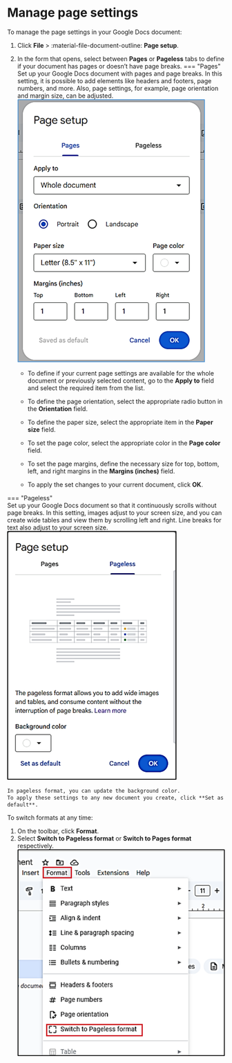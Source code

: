 # **Manage page settings**
To manage the page settings in your Google Docs document:

1. Click **File** > :material-file-document-outline: **Page setup**.  
2. In the form that opens, select between **Pages** or **Pageless** tabs to define if your document has pages or doesn’t have page breaks. 
=== "Pages"  
    Set up your Google Docs document with pages and page breaks. In this setting, it is possible to add elements like headers and footers, page numbers, and more. Also, page settings, for example, page orientation and margin size, can be adjusted.  
    ![](page.png)

    - To define if your current page settings are available for the whole document or previously selected content, go to the **Apply to** field and select the required item from the list.

    - To define the page orientation, select the appropriate radio button in the **Orientation** field.

    - To define the paper size, select the appropriate item in the **Paper size** field.

    - To set the page color, select the appropriate color in the **Page color** field.

    - To set the page margins, define the necessary size for top, bottom, left, and right margins in the **Margins (inches)** field.

    - To apply the set changes to your current document, click **OK**.

=== "Pageless"    
    Set up your Google Docs document so that it continuously scrolls without page breaks. In this setting, images adjust to your screen size, and you can create wide tables and view them by scrolling left and right. Line breaks for text also adjust to your screen size.  
    ![](Pageless.png)  
    
    In pageless format, you can update the background color.  
    To apply these settings to any new document you create, click **Set as default**.

To switch formats at any time:

1. On the toolbar, click **Format**.
2. Select **Switch to Pageless format** or **Switch to Pages format** respectively.  
    ![](switch.png)  

